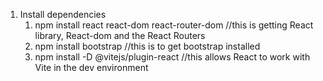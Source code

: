 1. Install dependencies  
   1. npm install react react-dom react-router-dom //this is getting React library, React-dom and the React Routers
   2. npm install bootstrap //this is to get bootstrap installed   
   3. npm install \-D @vitejs/plugin-react //this allows React to work with Vite in the dev environment
